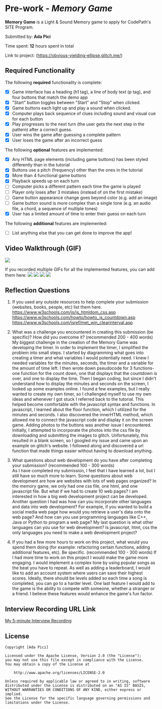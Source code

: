# Pre-work - *Memory Game*

**Memory Game** is a Light & Sound Memory game to apply for CodePath's SITE Program. 

Submitted by: **Ada Pici**

Time spent: **12** hours spent in total

Link to project: (https://obvious-yielding-ellipse.glitch.me/)

## Required Functionality

The following **required** functionality is complete:

* [X] Game interface has a heading (h1 tag), a line of body text (p tag), and four buttons that match the demo app
* [X] "Start" button toggles between "Start" and "Stop" when clicked. 
* [X] Game buttons each light up and play a sound when clicked. 
* [X] Computer plays back sequence of clues including sound and visual cue for each button
* [X] Play progresses to the next turn (the user gets the next step in the pattern) after a correct guess. 
* [X] User wins the game after guessing a complete pattern
* [X] User loses the game after an incorrect guess

The following **optional** features are implemented:

* [X] Any HTML page elements (including game buttons) has been styled differently than in the tutorial
* [X] Buttons use a pitch (frequency) other than the ones in the tutorial
* [X] More than 4 functional game buttons
* [X] Playback speeds up on each turn
* [ ] Computer picks a different pattern each time the game is played
* [ ] Player only loses after 3 mistakes (instead of on the first mistake)
* [ ] Game button appearance change goes beyond color (e.g. add an image)
* [ ] Game button sound is more complex than a single tone (e.g. an audio file, a chord, a sequence of multiple tones)
* [X] User has a limited amount of time to enter their guess on each turn

The following **additional** features are implemented:

- [ ] List anything else that you can get done to improve the app!

## Video Walkthrough (GIF)
![](https://i.imgur.com/TwhTLU0.gif)


If you recorded multiple GIFs for all the implemented features, you can add them here:
![](gif1-link-here)
![](gif2-link-here)
![](gif3-link-here)
![](gif4-link-here)

## Reflection Questions
1. If you used any outside resources to help complete your submission (websites, books, people, etc) list them here. 
https://www.w3schools.com/js/js_htmldom_css.asp
https://www.w3schools.com/howto/howto_js_countdown.asp
https://www.w3schools.com/jsref/met_win_clearinterval.asp

2. What was a challenge you encountered in creating this submission (be specific)? How did you overcome it? (recommended 200 - 400 words)    
        My biggest challenge in the creation of the Memory Game was developing the timer. In order to implement the timer, I simplified the problem into small steps. I started by diagramming what goes into creating a timer and what variables I would potentially need. I knew I needed variables for the minutes, seconds, the timer and a variable for the amount of time left. I then wrote down pseudocode for 3 functions- one function for the count down, one that displays that the countdown is over, and one to display the time.  Then I began coding, but since I didn't understand how to display the minutes and seconds on the screen, I looked up some examples online. I found a few examples, but I really wanted to create my own timer, so I challenged myself to use my own ideas and whenever I got stuck I referred back to the tutorial. This helped become comfortable with the javascript syntax and functions. In javascript, I learned about the floor function, which I utilized for the minutes and seconds. I also discovered the innerHTML method, which allowed me to connect the javascript code and display it on the screen game. Adding photos to the buttons was another issue I encountered. Initially, I attempted to incorporate the photos into the css file by downloading and submitting the images to glitch. Unfortunately, this resulted in a blank screen, so I googled my issue and came upon an example on glitch's website. I followed along and discovered a url function that made things easier without having to download anything.

3. What questions about web development do you have after completing your submission? (recommended 100 - 300 words)  
        As I have completed my submission, I feel that I have learned a lot, but I still have so much more to learn. Some questions about web development are how are websites with lots of web pages organized? In the memory game, we only had one css file, one html, and one javascript file. But what if we had to create 10 web pages? I am interested in how a big web development project can be developed. Another question I had was how can you incorporate other languages and data into web development? For example, if you wanted to build a social media web page how would you retrieve a user's data onto the web page? And how can you use programming languages like C++, Java or Python to program a web page? My last question is what other languages can you use for web development? Is javascript, html, css the only languages you need to make a web development project?

4. If you had a few more hours to work on this project, what would you spend them doing (for example: refactoring certain functions, adding additional features, etc). Be specific. (recommended 100 - 300 words) 
        If I had more time to work on this project I would make the game more engaging. I would implement a complex tone by using popular songs as the beat you have to repeat. As well as adding a leaderboard, I would like to add an account system where users can save their highest scores. Ideally, there should be levels added so each time a song is completed, you can go to a harder level. One last feature I would add to the game is the ability to compete with someone, whether a  stranger or a friend. I believe these features would enhance the game's fun factor. 



## Interview Recording URL Link

[My 5-minute Interview Recording](https://loom.com/share/6a8b23cb93b2414ab02e3f51e6dfb701)


## License

    Copyright [Ada Pici]

    Licensed under the Apache License, Version 2.0 (the "License");
    you may not use this file except in compliance with the License.
    You may obtain a copy of the License at

        http://www.apache.org/licenses/LICENSE-2.0

    Unless required by applicable law or agreed to in writing, software
    distributed under the License is distributed on an "AS IS" BASIS,
    WITHOUT WARRANTIES OR CONDITIONS OF ANY KIND, either express or implied.
    See the License for the specific language governing permissions and
    limitations under the License.
